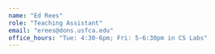 ```yaml
---
name: "Ed Rees"
role: "Teaching Assistant"
email: "erees@dons.usfca.edu"
office_hours: "Tue: 4:30-6pm; Fri: 5-6:30pm in CS Labs"
---
```

